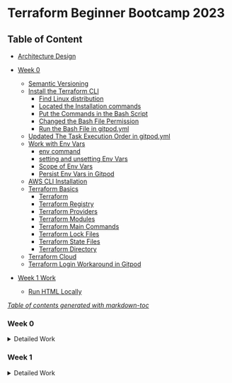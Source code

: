 # Terraform Beginner Bootcamp 2023

## Table of Content

- [Architecture Design](/file/Terraform%20TerraTowns%20Architectural%20Diagram.jpg)

- [Week 0](#week-0)
  * [Semantic Versioning](#semantic-versioning)
  * [Install the Terraform CLI](#install-the-terraform-cli)
    + [Find Linux distribution](#find-linux-distribution)
    + [Located the Installation commands](#located-the-installation-commands)
    + [Put the Commands in the Bash Script](#put-the-commands-in-the-bash-script)
    + [Changed the Bash File Permission](#changed-the-bash-file-permission)
    + [Run the Bash File in gitpod.yml](#run-the-bash-file-in-gitpodyml)
  * [Updated The Task Execution Order in gitpod.yml](#updated-the-task-execution-order-in-gitpodyml)
  * [Work with Env Vars](#work-with-env-vars)
    + [env command](#env-command)
    + [setting and unsetting Env Vars](#setting-and-unsetting-env-vars)
    + [Scope of Env Vars](#scope-of-env-vars)
    + [Persist Env Vars in Gitpod](#persist-env-vars-in-gitpod)
  * [AWS CLI Installation](#aws-cli-installation)
  * [Terraform Basics](#terraform-basics)
    + [Terraform](#terraform)
    + [Terraform Registry](#terraform-registry)
    + [Terraform Providers](#terraform-providers)
    + [Terraform Modules](#terraform-modules)
    + [Terraform Main Commands](#terraform-main-commands)
    + [Terraform Lock Files](#terraform-lock-files)
    + [Terraform State Files](#terraform-state-files)
    + [Terraform Directory](#terraform-directory)
  * [Terraform Cloud](#terraform-cloud)
  * [Terraform Login Workaround in Gitpod](#terraform-login-workaround-in-gitpod)
- [Week 1 Work](#week-1-work)
  * [Run HTML Locally](#run-html-locally)

<note><i><a href='http://ecotrust-canada.github.io/markdown-toc/'>Table of contents generated with markdown-toc</a></i></note>


### Week 0
<details>
<summary>Detailed Work</summary>

#### Semantic Versioning

This project is going to utilize semantic versioning for its tagging. [semver.org](https://semver.org/)

The general format is in **MAJOR.MINOR.PATCH**:

- **MAJOR** version when you make incompatible API changes
- **MINOR** version when you add functionality in a backward compatible manner
- **PATCH** version when you make backward compatible bug fixes

For example, `1.0.1`

#### Install the Terraform CLI
##### Find Linux distribution
```
gitpod /workspace/terraform-beginner-bootcamp-2023 (2-refactor-terraform-cli) $ cat /etc/*-release
DISTRIB_ID=Ubuntu
DISTRIB_RELEASE=22.04
DISTRIB_CODENAME=jammy
DISTRIB_DESCRIPTION="Ubuntu 22.04.3 LTS"
```
##### Located the Installation commands 
Located the commands based on Linux distribution from the following documentation
[Install Terraform CLI](https://developer.hashicorp.com/terraform/tutorials/aws-get-started/install-cli)

##### Put the Commands in the Bash Script
Put the commands in /bin/install_terraform_cli bash script file and used it in gitpod.yml.

##### Changed the Bash File Permission

##### Run the Bash File in gitpod.yml


#### Updated The Task Execution Order in gitpod.yml
Changed from init to before to deal with the case of a workspace restart.
https://www.gitpod.io/docs/configure/workspaces/tasks


#### Work with Env Vars
##### env command
To list all env vars, 'env'

To filter it by xxx, 'env | grep xxx'

##### setting and unsetting Env Vars
To set an env var, `export varname=xxx`

To unset an env var, `unset varname`

To set env var inline when running a command
```
varname=xxx, ./bin/script
```

To set env var in a script
```
varname=xxx
echo $varname
```

##### Scope of Env Vars
It only exists in the created terminal. 

If it needs to be accessed across all terminals, it needs to be created in the bash profile - .bash_profile

##### Persist Env Vars in Gitpod
```
gp env varname=xxx
```
All future workspaces launched will have the set env var for all terminals opened in those workspaces.

You can also set env vars for unsensitive value in ./gitpod.yml.

Set sensitive env var in .env file, and put the file in gitignore to keep the values locally.

#### AWS CLI Installation

The bash script (./bin/install_aws_cli) is created to install AWS CLI for this project based on the [Install or update the latest version of the AWS CLI](https://docs.aws.amazon.com/cli/latest/userguide/getting-started-install.html)

We can check if our AWS credentials is configured correctly by running the following AWS CLI command:
```
aws sts get-caller-identity
```

Set env vars based on [Env var to configure the AWS CLI](https://docs.aws.amazon.com/cli/latest/userguide/cli-configure-envvars.html)

If the env var are set correctly according to AWS IAM Users' setting, the command should return the following json code:
```json
{
    "UserId": "AIDAUAHNXGL7GECYBBCXX",
    "Account": "278376000000",
    "Arn": "arn:aws:iam::278376000000:user/terraform-beginner"
}
``` 

#### Terraform Basics
For more information, please refer to [Terraform Registry](https://registry.terraform.io/)

##### Terraform
It uses Infrastructure as Code to provision and manage any cloud, infrastructure, or service such as physical machines, VMs, network switches, containers, and more.

##### Terraform Registry
It makes easy to use any provider or module. To use a provider or module from The Terraform Registry, just add it to your configuration; when you run `terraform init`, Terraform will automatically download everything it needs.

##### Terraform Providers
They are the plugins that Terraform uses to manage those resources. Every supported service or infrastructure platform has a provider that defines which resources are available and performs API calls to manage those resources.

##### Terraform Modules
They are reusable Terraform configurations that can be called and configured by other configurations. Most modules manage a few closely related resources from a single provider.

##### Terraform Main Commands
  - init      
    Prepare your working directory for other commands
  - validate  
    Check whether the configuration is valid
  - plan      
    Show changes required by the current configuration
  - apply     
    Create or update infrastructure.
    - `terraform apply --auto-approve`
  - destroy   
    Destroy previously-created infrastructure

To see more commands, run `terraform`

##### Terraform Lock Files
 Currently, the Terraform only remembers the Terraform Provider dependency version chosen within the configuration lock file `.terraform.lock.hcl`

 It is recommended that the lock file be included in version control repositories with the rest of the Terraform (.tf) files for the project.

 When `terraform init` command is run, it will automatically create the Terraform Lock File if it doesn’t exist. If the file already exists, then Terraform will update it with the latest dependency versions selected.

 If need to force the selected dependency versions to be updated, the -upgrade attribute flag can be added to the terraform init command, `terraform init -upgrade`



##### Terraform State Files
`Terraform.tfstate` is a file that Terraform uses to track the state of the infrastructure it manages. The state file contains information about the resources that Terraform has created or is managing, such as the resource type, attributes, and relationships. Terraform uses the state file to determine which changes to make to your infrastructure when you run terraform apply.

One should not edit the terraform.tfstate file directly, as this can cause Terraform to become confused about the state of your infrastructure. If you need to modify the state file, you can use the terraform state command.

The `terraform.tfstate.backup` file is a backup of the terraform.tfstate file. Terraform automatically creates a backup of the state file before making any changes to the state file. This ensures that you can recover from a corrupted or lost state file.

The terraform.tfstate.backup file is stored in the same directory as the terraform.tfstate file. It is overwritten every time Terraform makes changes to the state file.

You can use the terraform.tfstate.backup file to restore your Terraform state to a previous version. To do this, simply rename the terraform.tfstate.backup file to terraform.tfstate and run terraform init.

The both files shouldn't be committed to VCS.

##### Terraform Directory
Terraform uses configuration content from `.terraform`, and also uses the directory to store settings, cached plugins and modules, and sometimes state data.

#### Terraform Cloud
- After signing in the registered account at [terraform.io](https://app.terraform.io/session), select to create the blank workspace of a organziation.
- Create the new project - terraform-beginner-bootcamp-2023
- When attempted to run `terraform login` from terminal, it didn't open browser properly to generate a token. The workaround is manually generate a token in [Terraform cloud](https://app.terraform.io/app/settings/tokens?source=terraform-login), copied the token string into /home/gitpod/.terraform.d/credentials.tfrc.json 
```
{
    "credentials": {
      "app.terraform.io": {
        "token": "xxxxx"
      }
    }
}
```
#### Terraform Login Workaround in Gitpod
Created the bash script [generate_tfrc_credentials](./bin/generate_tfrc_credentials) to use env var TERRAFORM_CLOUD_TOKEN to generate /home/gitpod/.terraform.d/credentials.tfrc.json

</details>

### Week 1
<details>
<summary> Detailed Work </summary>

#### Run HTML Locally
- To install http server, run `npm install http-server` in aws-cli terminal
- To upload the file to S3 bucket, run `aws s3 cp public/index.html s3://qinxu/index.html`

#### Root Module Structure
Based on [Standard Module Structure](https://developer.hashicorp.com/terraform/language/modules/develop/structure),
our root module structure is as follows:
```
- Project_Root
  |- main.tf             (everything else)
  |- variables.tf        (stores the structure of input variables)
  |- terraform.tfvars    (the data of variables we want to load into our Terraform project)
  |- providers.tf        (defines required providers and their configurations)
  |- outputs.tf          (stores our outputs)
  |- README.md           (required for root modules)

```



</details>